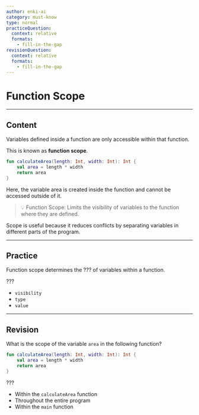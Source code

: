 ```yaml
---
author: enki-ai
category: must-know
type: normal
practiceQuestion:
  context: relative
  formats:
    - fill-in-the-gap
revisionQuestion:
  context: relative
  formats:
    - fill-in-the-gap
---
```


# Function Scope

---
## Content

Variables defined inside a function are only accessible within that function.

This is known as **function scope**.

```kotlin
fun calculateArea(length: Int, width: Int): Int {
    val area = length * width
    return area
}
```

Here, the variable area is created inside the function and cannot be accessed outside of it.

> 💡 Function Scope: Limits the visibility of variables to the function where they are defined.

Scope is useful because it reduces conflicts by separating variables in different parts of the program.


---
## Practice

Function scope determines the ??? of variables within a function.

???

- `visibility`
- `type`
- `value`


---
## Revision

What is the scope of the variable `area` in the following function?

```kotlin
fun calculateArea(length: Int, width: Int): Int {
    val area = length * width
    return area
}
```

???

- Within the `calculateArea` function
- Throughout the entire program
- Within the `main` function


